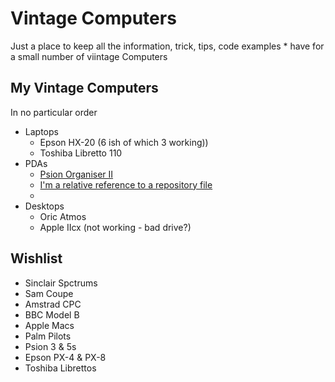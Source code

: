 # Vintage Computers
Just a place to keep all the information, trick, tips, code examples * have for a small number of viintage Computers

## My Vintage Computers

In no particular order
- Laptops
  - Epson HX-20 (6 ish of which 3 working))
  - Toshiba Libretto 110
- PDAs
  - [Psion Organiser II](/vintage-computers/Psion%20Organiser%20II/README.md)
  - [I'm a relative reference to a repository file](../blob//vintage-computers/Psion%20Organiser%20II/README.md)
  - 
- Desktops
  - Oric Atmos
  - Apple IIcx (not working - bad drive?)


## Wishlist
- Sinclair Spctrums
- Sam Coupe
- Amstrad CPC
- BBC Model B
- Apple Macs
- Palm Pilots
- Psion 3 & 5s
- Epson PX-4 & PX-8
- Toshiba Librettos
